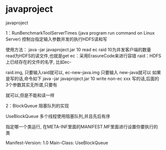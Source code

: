 # javaproject
javaproject

1：RunBenchmarkToolServerTimes (java program run command on Linux Server) 控制台指定输入参数并发的执行HDFS读和写

使用方法： java -jar javaproject.jar 10 read ec raid 10为并发客户端的数量 read为HDFS的读文件,也就是get ec：采用ErasureCode来进行容错 raid：HDFS上已经存在的文件的名字, 比如ec-

raid.img, 只要输入raid就可以, ec-new-java.img 只要输入 new-java就可以 如果是写的话,命令如下 java -jar javaproject.jar 10 write non-ec xxx 写的话,后面的3个参数其实无所谓,只要有

就可以,但是不能和读一样

2：BlockQueue 阻塞队列的实现

UseBlockQueue 多个线程使用阻塞队列,并且先后有序

指定哪一个类运行, 在META-INF里面的MANIFEST.MF里面进行设置你要执行的类

Manifest-Version: 1.0 Main-Class: UseBlockQueue
